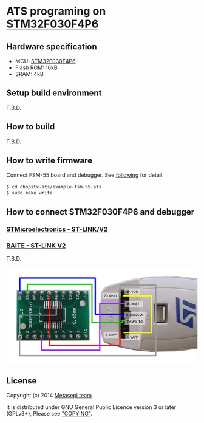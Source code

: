 # ATS programing on [STM32F030F4P6](http://www.st.com/web/catalog/mmc/FM141/SC1169/SS1574/LN1826/PF258968)

## Hardware specification

* MCU: [STM32F030F4P6](http://www.st.com/web/catalog/mmc/FM141/SC1169/SS1574/LN1826/PF258968)
* Flash ROM: 16kB
* SRAM: 4kB

## Setup build environment

T.B.D.

## How to build

T.B.D.

## How to write firmware

Connect FSM-55 board and debugger.
See [following](#how-to-connect-fsm-55-board-and-debugger) for detail.

```
$ cd chopstx-ats/example-fsm-55-ats
$ sudo make write
```

## How to connect STM32F030F4P6 and debugger

### [STMicroelectronics - ST-LINK/V2](http://www.st.com/web/en/catalog/tools/PF251168)

### [BAITE - ST-LINK V2](http://www.aliexpress.com/item/Free-Shipping-1SET-ST-Link-st-link-V2-for-STM8S-STM8L-STM32-Cortex-M0-Cortex-M3/1619197946.html)

T.B.D.

![](draw/connect-stlink-ST.png)

## License

Copyright (c) 2014 [Metasepi team](http://www.metasepi.org/).

It is distributed under GNU General Public Licence version 3 or later (GPLv3+),
Please see ["COPYING"](COPYING).
